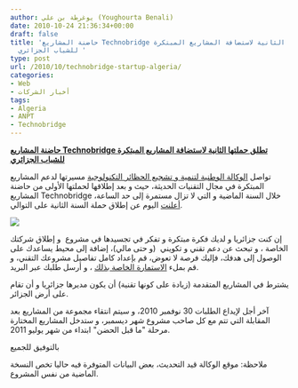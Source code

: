 ```yaml
---
author: يوغرطة بن علي (Youghourta Benali)
date: 2010-10-24 21:36:34+00:00
draft: false
title: 'حاضنة المشاريع Technobridge تطلق حملتها الثانية لاستضافة المشاريع المبتكرة
  للشباب الجزائري '
type: post
url: /2010/10/technobridge-startup-algeria/
categories:
- Web
- أخبار الشركات
tags:
- Algeria
- ANPT
- Technobridge
---
```


**[حاضنة المشاريع Technobridge تطلق حملتها الثانية لاستضافة المشاريع المبتكرة للشباب الجزائري](https://www.it-scoop.com/2010/10/technobridge-startup-algeria/)**




تواصل [الوكالة الوطنية لتنمية و تشجيع الحظائر التكنولوجية](http://www.anpt.dz/) مسيرتها لدعم المشاريع المبتكرة في مجال التقنيات الحديثة، حيث و بعد إطلاقها لحملتها الأولى من حاضنة المشاريع Technobridge خلال السنة الماضية و التي لا تزال مستمرة إلى حد الساعة، [أعلنت](http://www.facebook.com/#!/event.php?eid=148789948499815) اليوم عن إطلاق حملة السنة الثانية على التوالي.




[![](https://www.it-scoop.com/wp-content/uploads/2010/10/business-startup.jpg)
](https://www.it-scoop.com/2010/10/technobridge-startup-algeria/)


إن كنت جزائريا و لديك فكرة مبتكرة و تفكر في تجسيدها في مشروع  و إطلاق شركتك الخاصة ، و تبحث عن دعم تقني و تكويني  (و حتى مالي)، إضافة إلى محيط يساعدك على الوصول إلى هدفك، فإليك فرصة لا تعوض، قم بإعداد كامل تفاصيل مشروعك التقني، و قم بملء [الاستمارة الخاصة بذلك](http://www.anpt.dz/fiche.pdf) ، و أرسل طلبك عبر البريد.

يشترط في المشاريع المتقدمة (زيادة على كونها تقنية) أن يكون مديرها جزائريا و أن تقام على أرض الجزائر.

آخر أجل لإيداع الطلبات 30 نوفمبر 2010، و سيتم انتقاء مجموعة من المشاريع بعد المقابلة التي تتم مع كل صاحب مشروع شهر ديسمبر، و ستدخل المشاريع المختارة مرحلة "ما قبل الحضن" ابتداء من شهر يوليو 2011.

بالتوفيق للجميع

ملاحظة: موقع الوكالة قيد التحديث، بعض البيانات المتوفرة فيه حاليا تخص النسخة الماضية من نفس المشروع.
